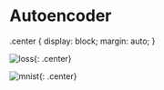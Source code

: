 # Autoencoder

.center {
  display: block;
  margin: auto;
}

![loss](https://user-images.githubusercontent.com/67979833/86985967-7a3c1300-c160-11ea-8ae2-9be29a5d2724.png){: .center}

![mnist](https://user-images.githubusercontent.com/67979833/86987893-1536ec00-c165-11ea-8d4f-f6b19d2ae488.png){: .center}

